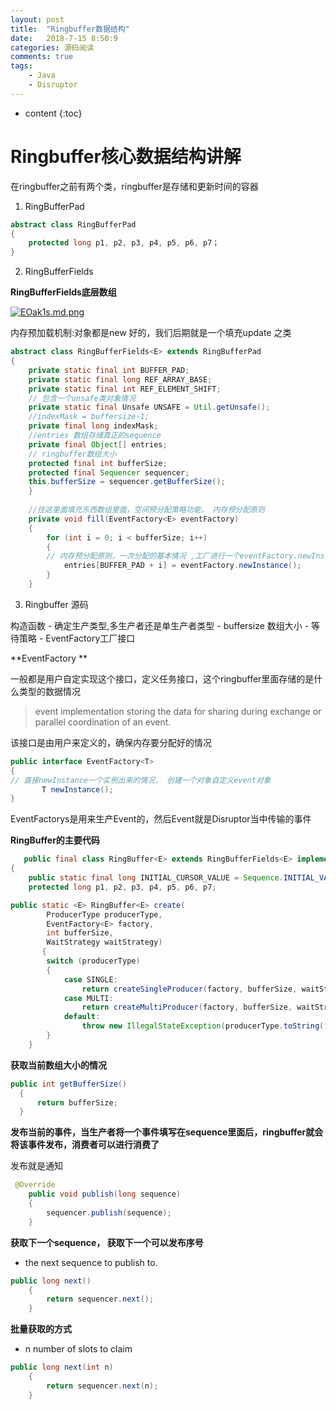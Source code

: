 ```yaml
---
layout: post
title:  "Ringbuffer数据结构"
date:   2018-7-15 8:50:9
categories: 源码阅读
comments: true
tags:
    - Java
    - Disruptor
---
```

* content
{:toc}

# Ringbuffer核心数据结构讲解

在ringbuffer之前有两个类，ringbuffer是存储和更新时间的容器

1. RingBufferPad

```java
abstract class RingBufferPad
{
    protected long p1, p2, p3, p4, p5, p6, p7；
}
```

2. RingBufferFields

**RingBufferFields底层数组**

[![EOak1s.md.png](https://s2.ax1x.com/2019/05/18/EOak1s.md.png)](https://imgchr.com/i/EOak1s) 


内存预加载机制:对象都是new 好的，我们后期就是一个填充update 之类


```java
abstract class RingBufferFields<E> extends RingBufferPad
{
    private static final int BUFFER_PAD;
    private static final long REF_ARRAY_BASE;
    private static final int REF_ELEMENT_SHIFT;
    // 包含一个unsafe类对象情况
    private static final Unsafe UNSAFE = Util.getUnsafe();
    //indexMask = buffersize-1;
    private final long indexMask;
    //entries 数组存储真正的sequence
    private final Object[] entries;
    // ringbuffer数组大小
    protected final int bufferSize;
    protected final Sequencer sequencer;    
    this.bufferSize = sequencer.getBufferSize();
    }
    
    //往这里面填充东西数组里面，空间预分配策略功能， 内存预分配原则
    private void fill(EventFactory<E> eventFactory)
    {
        for (int i = 0; i < bufferSize; i++)
        {
        // 内存预分配原则，一次分配的基本情况 ,工厂进行一个eventFactory.newInstance()
            entries[BUFFER_PAD + i] = eventFactory.newInstance();
        }
    } 
 ```
   
   
3. Ringbuffer 源码

构造函数
	- 确定生产类型,多生产者还是单生产者类型
	- buffersize 数组大小
	- 等待策略
	- EventFactory工厂接口
 
 
 **EventFactory **
 
 一般都是用户自定实现这个接口，定义任务接口，这个ringbuffer里面存储的是什么类型的数据情况
 
>event implementation storing the data for sharing during exchange or parallel coordination of an event.
 
该接口是由用户来定义的，确保内存要分配好的情况
 
 ```java
 public interface EventFactory<T>
 {
 // 直接newInstance一个实例出来的情况， 创建一个对象自定义event对象
		T newInstance();
 }
 ```
 
 
EventFactorys是用来生产Event的，然后Event就是Disruptor当中传输的事件
 

**RingBuffer的主要代码**
 
```java
   public final class RingBuffer<E> extends RingBufferFields<E> implements Cursored, EventSequencer<E>, EventSink<E>
{
    public static final long INITIAL_CURSOR_VALUE = Sequence.INITIAL_VALUE;
    protected long p1, p2, p3, p4, p5, p6, p7;

public static <E> RingBuffer<E> create(
        ProducerType producerType,
        EventFactory<E> factory,
        int bufferSize,
        WaitStrategy waitStrategy)
       {
        switch (producerType)
        {
            case SINGLE:
                return createSingleProducer(factory, bufferSize, waitStrategy);
            case MULTI:
                return createMultiProducer(factory, bufferSize, waitStrategy);
            default:
                throw new IllegalStateException(producerType.toString());
        }
    }
```

**获取当前数组大小的情况** 

  ```java
 public int getBufferSize()
    {
        return bufferSize;
    }
  ```
**发布当前的事件，当生产者将一个事件填写在sequence里面后，ringbuffer就会将该事件发布，消费者可以进行消费了**

发布就是通知

```java
 @Override
    public void publish(long sequence)
    {
        sequencer.publish(sequence);
    }
```

**获取下一个sequence， 获取下一个可以发布序号**

 - the next sequence to publish to.


```java
public long next()
    {
        return sequencer.next();
    }
```


**批量获取的方式**
 - n number of slots to claim

```java
public long next(int n)
    {
        return sequencer.next(n);
    }
```


